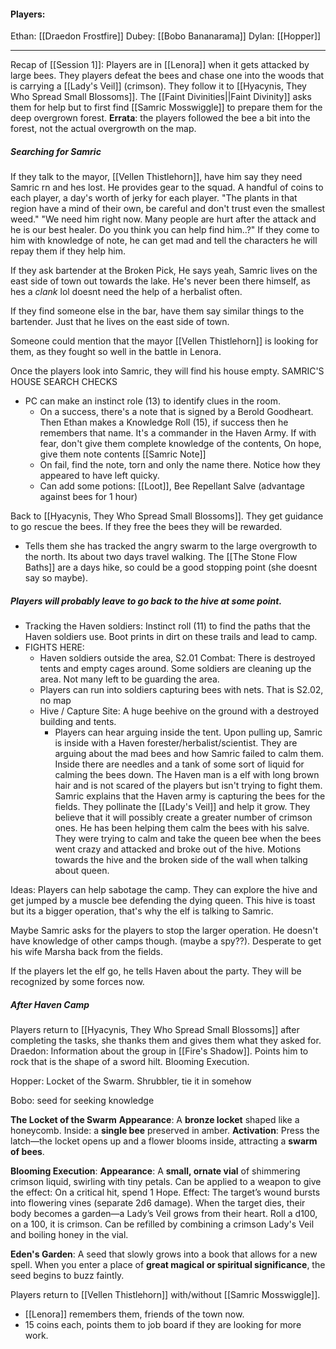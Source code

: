 #### Players:
Ethan: [[Draedon Frostfire]]
Dubey: [[Bobo Bananarama]]
Dylan: [[Hopper]]

----

Recap of [[Session 1]]:
Players are in [[Lenora]] when it gets attacked by large bees. They players defeat the bees and chase one into the woods that is carrying a [[Lady's Veil]] (crimson). They follow it to [[Hyacynis, They Who Spread Small Blossoms]]. The [[Faint Divinities||Faint Divinity]] asks them for help but to first find [[Samric Mosswiggle]] to prepare them for the deep overgrown forest.
**Errata**: the players followed the bee a bit into the forest, not the actual overgrowth on the map.

##### Searching for Samric
If they talk to the mayor, [[Vellen Thistlehorn]], have him say they need Samric rn and hes lost. He provides gear to the squad. A handful of coins to each player, a day's worth of jerky for each player. 
"The plants in that region have a mind of their own, be careful and don't trust even the smallest weed."
"We need him right now. Many people are hurt after the attack and he is our best healer. Do you think you can help find him..?"
If they come to him with knowledge of note, he can get mad and tell the characters he will repay them if they help him. 

If they ask bartender at the Broken Pick, He says yeah, Samric lives on the east side of town out towards the lake. He's never been there himself, as hes a *clank* lol doesnt need the help of a herbalist often. 

If they find someone else in the bar, have them say similar things to the bartender. Just that he lives on the east side of town. 

Someone could mention that the mayor [[Vellen Thistlehorn]] is looking for them, as they fought so well in the battle in Lenora.

Once the players look into Samric, they will find his house empty. 
SAMRIC'S HOUSE SEARCH CHECKS
- PC can make an instinct role (13) to identify clues in the room. 
	- On a success, there's a note that is signed by a Berold Goodheart. Then Ethan makes a Knowledge Roll (15), if success then he remembers that name. It's a commander in the Haven Army. If with fear, don't give them complete knowledge of the contents, On hope, give them note contents [[Samric Note]]
	- On fail, find the note, torn and only the name there. Notice how they appeared to have left quicky. 
	- Can add some potions: [[Loot]], Bee Repellant Salve (advantage against bees for 1 hour)

Back to [[Hyacynis, They Who Spread Small Blossoms]]. They get guidance to go rescue the bees. If they free the bees they will be rewarded. 
- Tells them she has tracked the angry swarm to the large overgrowth to the north. Its about two days travel walking. The [[The Stone Flow Baths]] are a days hike, so could be a good stopping point (she doesnt say so maybe). 

##### Players will probably leave to go back to the hive at some point. 
* Tracking the Haven soldiers: Instinct roll (11) to find the paths that the Haven soldiers use. Boot prints in dirt on these trails and lead to camp. 
* FIGHTS HERE: 
	- Haven soldiers outside the area, S2.01 Combat:
		There is destroyed tents and empty cages around. Some soldiers are cleaning up the area. Not many left to be guarding the area. 
	* Players can run into soldiers capturing bees with nets. That is S2.02, no map
	* Hive / Capture Site: A huge beehive on the ground with a destroyed building and tents. 
		* Players can hear arguing inside the tent. Upon pulling up, Samric is inside with a Haven forester/herbalist/scientist. They are arguing about the mad bees and how Samric failed to calm them. Inside there are needles and a tank of some sort of liquid for calming the bees down.
		  The Haven man is a elf with long brown hair and is not scared of the players but isn't trying to fight them.
		Samric explains that the Haven army is capturing the bees for the fields. They pollinate the [[Lady's Veil]] and help it grow. They believe that it will possibly create a greater number of crimson ones. He has been helping them calm the bees with his salve. 
		They were trying to calm and take the queen bee when the bees went crazy and attacked and broke out of the hive.
		Motions towards the hive and the broken side of the wall when talking about queen.

Ideas: 
Players can help sabotage the camp. They can explore the hive and get jumped by a muscle bee defending the dying queen. This hive is toast but its a bigger operation, that's why the elf is talking to Samric. 

Maybe Samric asks for the players to stop the larger operation. He doesn't have knowledge of other camps though. (maybe a spy??). Desperate to get his wife Marsha back from the fields.

If the players let the elf go, he tells Haven about the party. They will be recognized by some forces now. 


##### After Haven Camp
Players return to [[Hyacynis, They Who Spread Small Blossoms]] after completing the tasks, she thanks them and gives them what they asked for. 
Draedon: Information about the group in [[Fire's Shadow]]. Points him to rock that is the shape of a sword hilt. Blooming Execution.

Hopper: Locket of the  Swarm. Shrubbler, tie it in somehow

Bobo: seed for seeking knowledge 

**The Locket of the Swarm**
**Appearance**: A **bronze locket** shaped like a honeycomb. Inside: a **single bee** preserved in amber.
**Activation**: Press the latch—the locket opens up and a flower blooms inside, attracting a **swarm of bees**.

**Blooming Execution**:
**Appearance**: A **small, ornate vial** of shimmering crimson liquid, swirling with tiny petals. Can be applied to a weapon to give the effect: 
On a critical hit, spend 1 Hope. Effect: The target’s wound bursts into flowering vines (separate 2d6 damage). When the target dies, their body becomes a garden—a Lady’s Veil grows from their heart. Roll a d100, on a 100, it is crimson.
Can be refilled by combining a crimson Lady's Veil and boiling honey in the vial.

**Eden's Garden**: 
A seed that slowly grows into a book that allows for a new spell. When you enter a place of **great magical or spiritual significance**, the seed begins to buzz faintly.

Players return to [[Vellen Thistlehorn]] with/without [[Samric Mosswiggle]]. 
- [[Lenora]] remembers them, friends of the town now.
- 15 coins each, points them to job board if they are looking for more work. 